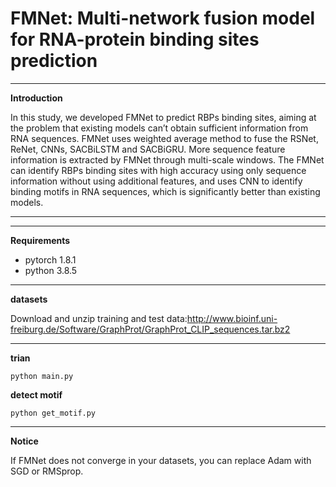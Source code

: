 # FMNet: Multi-network fusion model for RNA-protein binding sites prediction

****
**Introduction**

  In this study, we developed FMNet to predict RBPs binding sites, aiming at the problem that existing models can’t obtain sufficient information from RNA sequences. FMNet uses weighted average method to fuse the RSNet, ReNet, CNNs, SACBiLSTM and SACBiGRU. More sequence feature information is extracted by FMNet through multi-scale windows. The FMNet can identify RBPs binding sites with high accuracy using only sequence information without using additional features, and uses CNN to identify binding motifs in RNA sequences, which is significantly better than existing models.
****

****
**Requirements**
* pytorch 1.8.1
* python  3.8.5
****
**datasets**

Download and unzip training and test data:http://www.bioinf.uni-freiburg.de/Software/GraphProt/GraphProt_CLIP_sequences.tar.bz2
****
**trian**
```
python main.py 
```
**detect motif**
```
python get_motif.py 
```
****           
**Notice**

If FMNet does not converge in your datasets, you can replace Adam with SGD or RMSprop.
